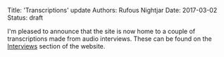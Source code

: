 Title: 'Transcriptions' update
Authors: Rufous Nightjar
Date: 2017-03-02
Status: draft

I'm pleased to announce that the site is now home to a couple of transcriptions made from audio interviews. These can be found on the [Interviews]({filename}../pages/interviews.md) section of the website.